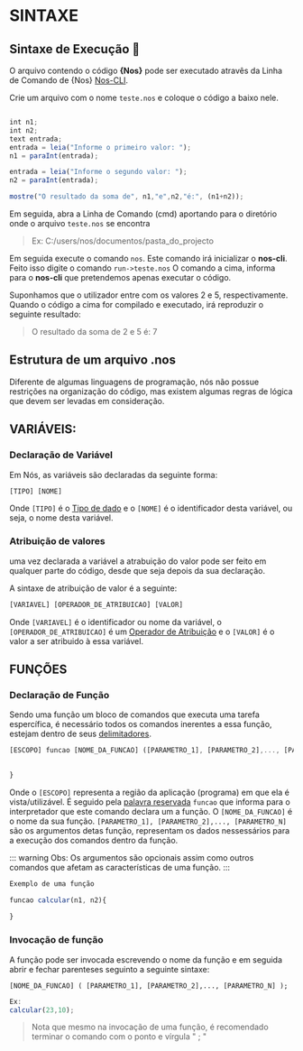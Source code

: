 # SINTAXE

## Sintaxe de Execução 🚀️

O arquivo contendo o código **{Nos}** pode ser executado atravês da Linha de Comando de {Nos} [Nos-CLI](http://www.nos.luk3d.com/nos-cli).

Crie um arquivo com o nome `teste.nos` e coloque o código a baixo nele.

```Javascript

int n1;
int n2;
text entrada;
entrada = leia("Informe o primeiro valor: ");
n1 = paraInt(entrada);

entrada = leia("Informe o segundo valor: ");
n2 = paraInt(entrada);

mostre("O resultado da soma de", n1,"e",n2,"é:", (n1+n2));


```

Em seguida, abra a Linha de Comando (cmd) aportando para o diretório onde o arquivo `teste.nos` se encontra

> Ex:
> C:/users/nos/documentos/pasta_do_projecto

Em seguida execute o comando `nos`. Este comando irá inicializar o **nos-cli**. Feito isso digite o comando  `run->teste.nos`
O comando a cima, informa para o **nos-cli** que pretendemos apenas executar o código.

Suponhamos que o utilizador entre com os valores 2 e 5, respectivamente. Quando o código a cima for compilado e executado, irá reproduzir o seguinte resultado:

> O resultado da soma de 2 e 5 é: 7

## Estrutura de um arquivo .nos

Diferente de algumas linguagens de programação, nós não possue restrições na organização do código, mas existem algumas regras de lógica que devem ser levadas em consideração.

## VARIÁVEIS:

### Declaração de Variável

Em Nós, as variáveis são declaradas da seguinte forma:

```javascript
[TIPO] [NOME]
```

Onde `[TIPO]` é o [Tipo de dado](http://www.nos.luk3d.com/tipo_de_dados) e o `[NOME]` é o identificador desta variável, ou seja, o nome desta variável.

### Atribuição de valores

uma vez declarada a variável a atrabuição do valor pode ser feito em qualquer parte do código, desde que seja depois da sua declaração.

A sintaxe de atribuição de valor é a seguinte:

```javascript
[VARIAVEL] [OPERADOR_DE_ATRIBUICAO] [VALOR]
```

Onde `[VARIAVEL]` é o identificador ou nome da variável, o `[OPERADOR_DE_ATRIBUICAO]` é um [Operador de Atribuição](http://www.nos.luk3d.com/operadores#atribuição) e o `[VALOR]` é o valor a ser atribuido à essa variável.

## FUNÇÕES
### Declaração de Função
Sendo uma função um bloco de comandos que executa uma tarefa espercífica, é necessário todos os comandos inerentes a essa função, estejam dentro de seus [delimitadores](http://www.nos.luk3d.com/funcoes#delimitadores).

```javascript
[ESCOPO] funcao [NOME_DA_FUNCAO] ([PARAMETRO_1], [PARAMETRO_2],..., [PARAMETRO_N]){

    
}
```
Onde o `[ESCOPO]` representa a região da aplicação (programa) em que ela é vista/utilizável. É seguido pela [palavra reservada](http://www.nos.luk3d.com/vocabulario#palavra_reservada) `funcao` que informa para o interpretador que este comando declara um a função. O `[NOME_DA_FUNCAO]` é o nome da sua função. `[PARAMETRO_1], [PARAMETRO_2],..., [PARAMETRO_N]` são os argumentos detas função, representam os dados nessessários para a execução dos comandos dentro da função.

::: warning Obs:
Os argumentos são opcionais assim como outros comandos que afetam as características de uma função.
:::

```javascript
Exemplo de uma função

funcao calcular(n1, n2){
    
}
```

### Invocação de função

A função pode ser invocada escrevendo o nome da função e em seguida abrir e fechar parenteses seguinto a seguinte sintaxe:

` [NOME_DA_FUNCAO] ( [PARAMETRO_1], [PARAMETRO_2],..., [PARAMETRO_N] ); `
```javascript
Ex: 
calcular(23,10);

```
>Nota que mesmo na invocação de uma função, é recomendado terminar o comando com o ponto e vírgula " ; "